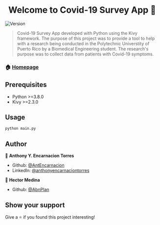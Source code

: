 <h1 align="center">Welcome to Covid-19 Survey App 👋</h1>
<p>
  <img alt="Version" src="https://img.shields.io/badge/version-1.0.0-blue.svg?cacheSeconds=2592000" />
</p>

> Covid-19 Survey App developed with Python using the Kivy framework. The purpose of this project was to provide a tool to help with a research being conducted in the Polytechnic Universtity of Puerto Rico by a Biomedical Engineering student. The research's purpose was to collect data from patients with Covid-19 symptoms.  

### 🏠 [Homepage](https://github.com/AbnPlan/BMed_Research)

## Prerequisites

- Python >=3.8.0
- Kivy >=2.3.0

## Usage

```sh
python main.py
```

## Author

👤 **Anthony Y. Encarnacion Torres**

* Github: [@AntEncarnacion](https://github.com/AntEncarnacion)
* LinkedIn: [@anthonyencarnaciontorres](https://linkedin.com/in/anthonyencarnaciontorres)

👤 **Hector Medina**

* Github: [@AbnPlan](https://github.com/AbnPlan)

## Show your support

Give a ⭐️ if you found this project interesting!

